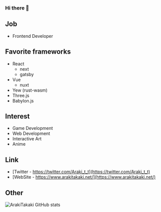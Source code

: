### Hi there 👋

## Job

- Frontend Developer

## Favorite frameworks

- React 
    - next
    - gatsby
- Vue
    - nuxt
- Yew (rust-wasm)
- Three.js
- Babylon.js

## Interest

- Game Development
- Web Development
- Interactive Art
- Anime

## Link

- [Twitter - https://twitter.com/Araki_t_t](https://twitter.com/Araki_t_t)
- [WebSite - https://www.arakitakaki.net/](https://www.arakitakaki.net/)


## Other

![ArakiTakaki GitHub stats](https://github-readme-stats.vercel.app/api?username=ArakiTakaki&show_icons=true&theme=radical)
